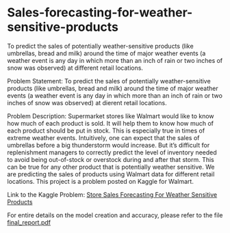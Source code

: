 # Sales-forecasting-for-weather-sensitive-products
To predict the sales of potentially weather-sensitive products (like umbrellas, bread and milk) around the time of major weather events (a weather event is any day in which more than an inch of rain or two inches of snow was observed) at different retail locations.

Problem Statement:
To predict the sales of potentially weather-sensitive products (like umbrellas, bread and milk)
around the time of major weather events (a weather event is any day in which more than an inch
of rain or two inches of snow was observed) at dierent retail locations.

Problem Description:
Supermarket stores like Walmart would like to know how much of each product is sold. It will
help them to know how much of each product should be put in stock. This is especially true in
times of extreme weather events. Intuitively, one can expect that the sales of umbrellas before
a big thunderstorm would increase. But it’s difficult for replenishment managers to correctly
predict the level of inventory needed to avoid being out-of-stock or overstock during and after
that storm. This can be true for any other product that is potentially weather sensitive. We are
predicting the sales of products using Walmart data for different retail locations. This project is
a problem posted on Kaggle for Walmart.

Link to the Kaggle Problem: [Store Sales Forecasting For Weather Sensitive Products](https://www.kaggle.com/c/walmart-recruiting-sales-in-stormy-weather)

For entire details on the model creation and accuracy, please refer to the file [final_report.pdf](https://github.com/meghanakotagiri/Sales-forecasting-for-weather-sensitive-products/blob/master/final_report.pdf)

